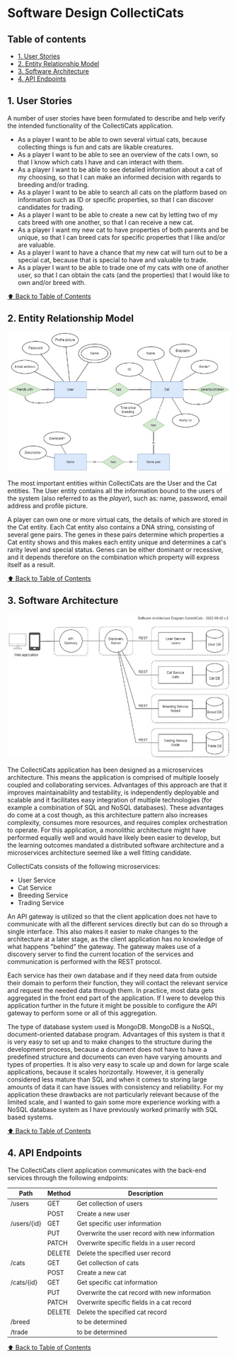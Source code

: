 <!-- omit in toc -->
# Software Design CollectiCats

<!-- omit in toc -->
## Table of contents

- [1. User Stories](#1-user-stories)
- [2. Entity Relationship Model](#2-entity-relationship-model)
- [3. Software Architecture](#3-software-architecture)
- [4. API Endpoints](#4-api-endpoints)

## 1. User Stories

A number of user stories have been formulated to describe and help verify the intended functionality of the CollectiCats application.

* As a player I want to be able to own several virtual cats, because collecting things is fun and cats are likable creatures.
* As a player I want to be able to see an overview of the cats I own, so that I know which cats I have and can interact with them.
* As a player I want to be able to see detailed information about a cat of my choosing, so that I can make an informed decision with regards to breeding and/or trading.
* As a player I want to be able to search all cats on the platform based on information such as ID or specific properties, so that I can discover candidates for trading.
* As a player I want to be able to create a new cat by letting two of my cats breed with one another, so that I can receive a new cat.
* As a player I want my new cat to have properties of both parents and be unique, so that I can breed cats for specific properties that I like and/or are valuable.
* As a player I want to have a chance that my new cat will turn out to be a special cat, because that is special to have and valuable to trade.
* As a player I want to be able to trade one of my cats with one of another user, so that I can obtain the cats (and the properties) that I would like to own and/or breed with.

[⬆️ Back to Table of Contents](#table-of-contents)

## 2. Entity Relationship Model

![Entity Relationship Model](/images/er-model-collecticats-v1.png)

The most important entities within CollectiCats are the User and the Cat entities. The User entity contains all the information bound to the users of the system (also referred to as the *player*), such as: name, password, email address and profile picture.

A player can own one or more virtual cats, the details of which are stored in the Cat entity. Each Cat entity also contains a DNA string, consisting of several gene pairs. The genes in these pairs determine which properties a Cat entity shows and this makes each entity unique and determines a cat's rarity level and special status. Genes can be either dominant or recessive, and it depends therefore on the combination which property will express itself as a result.

[⬆️ Back to Table of Contents](#table-of-contents)

## 3. Software Architecture

![Software Architecture diagram](/images/architecture_collecticats_v2.png)

The CollectiCats application has been designed as a microservices architecture. This means the application is comprised of multiple loosely coupled and collaborating services. Advantages of this approach are that it improves maintainability and testability, is independently deployable and scalable and it facilitates easy integration of multiple technologies (for example a combination of SQL and NoSQL databases). These advantages do come at a cost though, as this architecture pattern also increases complexity, consumes more resources, and requires complex orchestration to operate. For this application, a monolithic architecture might have performed equally well and would have likely been easier to develop, but the learning outcomes mandated a distributed software architecture and a microservices architecture seemed like a well fitting candidate.

CollectiCats consists of the following microservices:
* User Service
* Cat Service
* Breeding Service
* Trading Service

An API gateway is utilized so that the client application does not have to communicate with all the different services directly but can do so through a single interface. This also makes it easier to make changes to the architecture at a later stage, as the client application has no knowledge of what happens "behind" the gateway. The gateway makes use of a discovery server to find the current location of the services and communication is performed with the REST protocol.

Each service has their own database and if they need data from outside their domain to perform their function, they will contact the relevant service and request the needed data through them. In practice, most data gets aggregated in the front end part of the application. If I were to develop this application further in the future it might be possible to configure the API gateway to perform some or all of this aggregation.

The type of database system used is MongoDB. MongoDB is a NoSQL, document-oriented database program. Advantages of this system is that it is very easy to set up and to make changes to the structure during the development process, because a document does not have to have a predefined structure and documents can even have varying amounts and types of properties. It is also very easy to scale up and down for large scale applications, because it scales horizontally. However, it is generally considered less mature than SQL and when it comes to storing large amounts of data it can have issues with consistency and reliability. For my application these drawbacks are not particularly relevant because of the limited scale, and I wanted to gain some more experience working with a NoSQL database system as I have previously worked primarily with SQL based systems.

[⬆️ Back to Table of Contents](#table-of-contents)

## 4. API Endpoints

The CollectiCats client application communicates with the back-end services through the following endpoints:

| Path | Method | Description |
|------|--------|-------------|
| /users | GET | Get collection of users |
|        | POST | Create a new user |
| /users/{id} | GET | Get specific user information |
|             | PUT | Overwrite the user record with new information |
|             | PATCH | Overwrite specific fields in a user record |
|             | DELETE | Delete the specified user record |
| /cats | GET | Get collection of cats |
|       | POST | Create a new cat |
| /cats/{id} | GET | Get specific cat information |
|            | PUT | Overwrite the cat record with new information |
|            | PATCH | Overwrite specific fields in a cat record |
|            | DELETE | Delete the specified cat record |
| /breed |      | to be determined |
| /trade |      | to be determined |

[⬆️ Back to Table of Contents](#table-of-contents)
